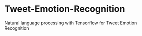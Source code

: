 # Tweet-Emotion-Recognition
Natural language processing with Tensorflow for Tweet Emotion Recognition 
